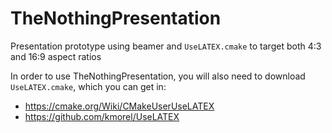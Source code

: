 # TheNothingPresentation
Presentation prototype using beamer and `UseLATEX.cmake` to target both 4:3 and 16:9 aspect ratios

In order to use TheNothingPresentation, you will also need to download `UseLATEX.cmake`, which you can get in:

+ https://cmake.org/Wiki/CMakeUserUseLATEX
+ https://github.com/kmorel/UseLATEX
